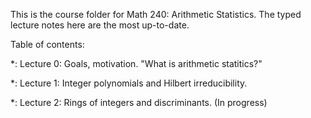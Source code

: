 This is the course folder for Math 240: Arithmetic Statistics.  The typed lecture notes here are the most up-to-date.

Table of contents:

*: Lecture 0: Goals, motivation.  "What is arithmetic statitics?"

*: Lecture 1: Integer polynomials and Hilbert irreducibility.

*: Lecture 2: Rings of integers and discriminants.  (In progress)
